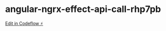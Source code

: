 # angular-ngrx-effect-api-call-rhp7pb

[Edit in Codeflow ⚡️](https://stackblitz.com/~/github.com/yuga-webbo/angular-ngrx-effect-api-call-rhp7pb)
